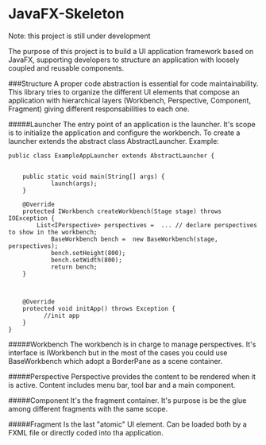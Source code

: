 # JavaFX-Skeleton

Note: this project is still under development

The purpose of this project is to build a UI application framework based on JavaFX, supporting developers to structure an application with loosely coupled and reusable components.


###Structure
A proper code abstraction is essential for code maintainability. This library tries to organize the different UI elements that compose an application with hierarchical layers (Workbench, Perspective, Component, Fragment) giving different responsabilities to each one.

#####Launcher
The entry point of an application is the launcher. It's scope is to initialize the application and configure the workbench.
To create a launcher extends the abstract class AbstractLauncher.
Example:

    public class ExampleAppLauncher extends AbstractLauncher {
    
    	
      	public static void main(String[] args) {
        		launch(args);
      	}
    
      	@Override
      	protected IWorkbench createWorkbench(Stage stage) throws IOException {
      	    List<IPerspective> perspectives =  ... // declare perspectives to show in the workbench;
        		BaseWorkbench bench =  new BaseWorkbench(stage, perspectives);
        		bench.setHeight(800);
        		bench.setWidth(800);
        		return bench;
      	}
    	
    	
    
      	@Override
      	protected void initApp() throws Exception {
              //init app
      	}
    }

#####Workbench
The workbench is in charge to manage perspectives. It's interface is IWorkbench but in the most of the cases you could use BaseWorkbench which adopt a BorderPane as a scene container.

#####Perspective
Perspective provides the content to be rendered when it is active. Content includes menu bar, tool bar and a main component.


#####Component
It's the fragment container. It's purpose is be the glue among different fragments with the same scope. 

#####Fragment
Is the last "atomic" UI element. Can be loaded both by a FXML file or directly coded into tha application. 
